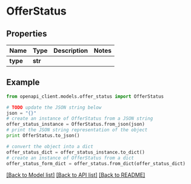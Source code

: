 # OfferStatus


## Properties
Name | Type | Description | Notes
------------ | ------------- | ------------- | -------------
**type** | **str** |  | 

## Example

```python
from openapi_client.models.offer_status import OfferStatus

# TODO update the JSON string below
json = "{}"
# create an instance of OfferStatus from a JSON string
offer_status_instance = OfferStatus.from_json(json)
# print the JSON string representation of the object
print OfferStatus.to_json()

# convert the object into a dict
offer_status_dict = offer_status_instance.to_dict()
# create an instance of OfferStatus from a dict
offer_status_form_dict = offer_status.from_dict(offer_status_dict)
```
[[Back to Model list]](../README.md#documentation-for-models) [[Back to API list]](../README.md#documentation-for-api-endpoints) [[Back to README]](../README.md)


